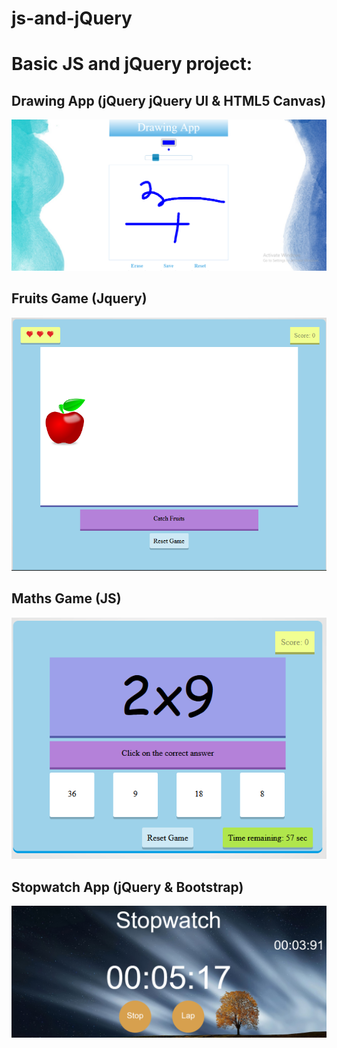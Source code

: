 # js-and-jQuery
# Basic JS and jQuery project:

## Drawing App (jQuery jQuery UI & HTML5 Canvas)
<img src = "Drawing-app.png" width = "600px">

## Fruits Game (Jquery)
<img src = "Fruit-game.png" width = "600px">

## Maths Game (JS)
<img src = "Math-game.png" width = "600px">

## Stopwatch App (jQuery & Bootstrap)
<img src = "Stopwatch.png" width = "600px">
